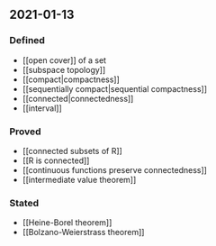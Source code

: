 ## 2021-01-13
### Defined
- [[open cover]] of a set
- [[subspace topology]]
- [[compact|compactness]]
- [[sequentially compact|sequential compactness]]
- [[connected|connectedness]]
- [[interval]]
### Proved
- [[connected subsets of R]]
- [[R is connected]]
- [[continuous functions preserve connectedness]]
- [[intermediate value theorem]]
### Stated
- [[Heine-Borel theorem]]
- [[Bolzano-Weierstrass theorem]]